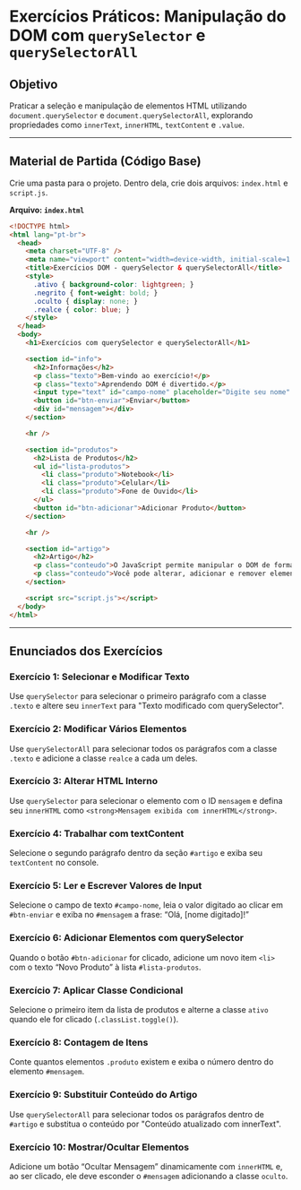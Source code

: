 # Exercícios Práticos: Manipulação do DOM com `querySelector` e `querySelectorAll`

## Objetivo
Praticar a seleção e manipulação de elementos HTML utilizando `document.querySelector` e `document.querySelectorAll`, explorando propriedades como `innerText`, `innerHTML`, `textContent` e `.value`.

---

## Material de Partida (Código Base)

Crie uma pasta para o projeto. Dentro dela, crie dois arquivos: `index.html` e `script.js`.

**Arquivo: `index.html`**
```html
<!DOCTYPE html>
<html lang="pt-br">
  <head>
    <meta charset="UTF-8" />
    <meta name="viewport" content="width=device-width, initial-scale=1.0" />
    <title>Exercícios DOM - querySelector & querySelectorAll</title>
    <style>
      .ativo { background-color: lightgreen; }
      .negrito { font-weight: bold; }
      .oculto { display: none; }
      .realce { color: blue; }
    </style>
  </head>
  <body>
    <h1>Exercícios com querySelector e querySelectorAll</h1>

    <section id="info">
      <h2>Informações</h2>
      <p class="texto">Bem-vindo ao exercício!</p>
      <p class="texto">Aprendendo DOM é divertido.</p>
      <input type="text" id="campo-nome" placeholder="Digite seu nome" />
      <button id="btn-enviar">Enviar</button>
      <div id="mensagem"></div>
    </section>

    <hr />

    <section id="produtos">
      <h2>Lista de Produtos</h2>
      <ul id="lista-produtos">
        <li class="produto">Notebook</li>
        <li class="produto">Celular</li>
        <li class="produto">Fone de Ouvido</li>
      </ul>
      <button id="btn-adicionar">Adicionar Produto</button>
    </section>

    <hr />

    <section id="artigo">
      <h2>Artigo</h2>
      <p class="conteudo">O JavaScript permite manipular o DOM de forma dinâmica.</p>
      <p class="conteudo">Você pode alterar, adicionar e remover elementos.</p>
    </section>

    <script src="script.js"></script>
  </body>
</html>
```

---

## Enunciados dos Exercícios

### Exercício 1: Selecionar e Modificar Texto
Use `querySelector` para selecionar o primeiro parágrafo com a classe `.texto` e altere seu `innerText` para "Texto modificado com querySelector".

### Exercício 2: Modificar Vários Elementos
Use `querySelectorAll` para selecionar todos os parágrafos com a classe `.texto` e adicione a classe `realce` a cada um deles.

### Exercício 3: Alterar HTML Interno
Use `querySelector` para selecionar o elemento com o ID `mensagem` e defina seu `innerHTML` como `<strong>Mensagem exibida com innerHTML</strong>`.

### Exercício 4: Trabalhar com textContent
Selecione o segundo parágrafo dentro da seção `#artigo` e exiba seu `textContent` no console.

### Exercício 5: Ler e Escrever Valores de Input
Selecione o campo de texto `#campo-nome`, leia o valor digitado ao clicar em `#btn-enviar` e exiba no `#mensagem` a frase: “Olá, [nome digitado]!”

### Exercício 6: Adicionar Elementos com querySelector
Quando o botão `#btn-adicionar` for clicado, adicione um novo item `<li>` com o texto “Novo Produto” à lista `#lista-produtos`.

### Exercício 7: Aplicar Classe Condicional
Selecione o primeiro item da lista de produtos e alterne a classe `ativo` quando ele for clicado (`.classList.toggle()`).

### Exercício 8: Contagem de Itens
Conte quantos elementos `.produto` existem e exiba o número dentro do elemento `#mensagem`.

### Exercício 9: Substituir Conteúdo do Artigo
Use `querySelectorAll` para selecionar todos os parágrafos dentro de `#artigo` e substitua o conteúdo por "Conteúdo atualizado com innerText".

### Exercício 10: Mostrar/Ocultar Elementos
Adicione um botão “Ocultar Mensagem” dinamicamente com `innerHTML` e, ao ser clicado, ele deve esconder o `#mensagem` adicionando a classe `oculto`.
